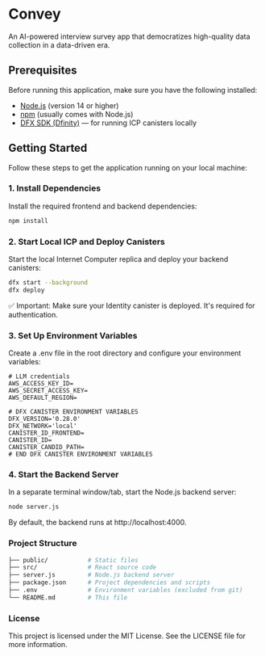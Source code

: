 # Convey

An AI-powered interview survey app that democratizes high-quality data collection in a data-driven era.

## Prerequisites

Before running this application, make sure you have the following installed:

- [Node.js](https://nodejs.org/) (version 14 or higher)
- [npm](https://www.npmjs.com/) (usually comes with Node.js)
- [DFX SDK (Dfinity)](https://internetcomputer.org/docs/current/developer-docs/setup/cli-tools/install/) — for running ICP canisters locally

## Getting Started

Follow these steps to get the application running on your local machine:

### 1. Install Dependencies

Install the required frontend and backend dependencies:

```bash
npm install
```

### 2. Start Local ICP and Deploy Canisters
Start the local Internet Computer replica and deploy your backend canisters:

```bash
dfx start --background
dfx deploy
```
✅ Important: Make sure your Identity canister is deployed. It's required for authentication.

### 3. Set Up Environment Variables
Create a .env file in the root directory and configure your environment variables:

```env
# LLM credentials
AWS_ACCESS_KEY_ID=
AWS_SECRET_ACCESS_KEY=
AWS_DEFAULT_REGION=

# DFX CANISTER ENVIRONMENT VARIABLES
DFX_VERSION='0.28.0'
DFX_NETWORK='local'
CANISTER_ID_FRONTEND=
CANISTER_ID=
CANISTER_CANDID_PATH=
# END DFX CANISTER ENVIRONMENT VARIABLES
```

### 4. Start the Backend Server
In a separate terminal window/tab, start the Node.js backend server:

```bash
node server.js
```
By default, the backend runs at http://localhost:4000.

### Project Structure
```bash
├── public/           # Static files
├── src/              # React source code
├── server.js         # Node.js backend server
├── package.json      # Project dependencies and scripts
├── .env              # Environment variables (excluded from git)
└── README.md         # This file
```

### License
This project is licensed under the MIT License. See the LICENSE file for more information.
